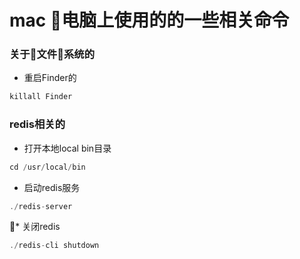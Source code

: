 # mac 电脑上使用的的一些相关命令


### 关于文件系统的
* 重启Finder的
``` Java
killall Finder
```

### redis相关的
* 打开本地local bin目录
``` Java
cd /usr/local/bin
```
* 启动redis服务
``` Java
./redis-server
```
* 关闭redis
``` Java
./redis-cli shutdown
```
